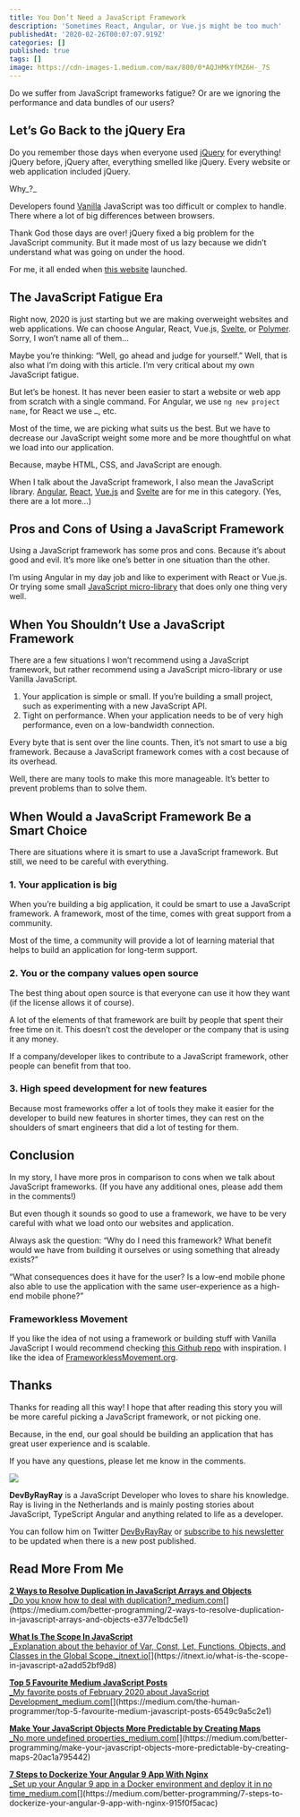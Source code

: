 ```yaml
---
title: You Don’t Need a JavaScript Framework
description: 'Sometimes React, Angular, or Vue.js might be too much'
publishedAt: '2020-02-26T00:07:07.919Z'
categories: []
published: true
tags: []
image: https://cdn-images-1.medium.com/max/800/0*AQJHMkYfMZ6H-_7S
---
```


Do we suffer from JavaScript frameworks fatigue? Or are we ignoring the performance and data bundles of our users?

## Let’s Go Back to the jQuery Era

Do you remember those days when everyone used [jQuery](https://jquery.com/) for everything! jQuery before, jQuery after, everything smelled like jQuery. Every website or web application included jQuery.

Why_?_

Developers found [Vanilla](http://vanilla-js.com/) JavaScript was too difficult or complex to handle. There where a lot of big differences between browsers.

Thank God those days are over! jQuery fixed a big problem for the JavaScript community. But it made most of us lazy because we didn’t understand what was going on under the hood.

For me, it all ended when [this website](http://youmightnotneedjquery.com) launched.

## The JavaScript Fatigue Era

Right now, 2020 is just starting but we are making overweight websites and web applications. We can choose Angular, React, Vue.js, [Svelte](https://svelte.dev/docs), or [Polymer](https://www.polymer-project.org/). Sorry, I won’t name all of them…

Maybe you’re thinking: “Well, go ahead and judge for yourself.” Well, that is also what I’m doing with this article. I’m very critical about my own JavaScript fatigue.

But let’s be honest. It has never been easier to start a website or web app from scratch with a single command. For Angular, we use `ng new project name`, for React we use `…`, etc.

Most of the time, we are picking what suits us the best. But we have to decrease our JavaScript weight some more and be more thoughtful on what we load into our application.

Because, maybe HTML, CSS, and JavaScript are enough.

When I talk about the JavaScript framework, I also mean the JavaScript library. [Angular](https://angular.io), [React](https://reactjs.org), [Vue.js](https://vuejs.org) and [Svelte](https://svelte.dev) are for me in this category. (Yes, there are a lot more…)

## Pros and Cons of Using a JavaScript Framework

Using a JavaScript framework has some pros and cons. Because it’s about good and evil. It’s more like one’s better in one situation than the other.

I’m using Angular in my day job and like to experiment with React or Vue.js. Or trying some small [JavaScript micro-library](http://microjs.com/#) that does only one thing very well.

## When You Shouldn’t Use a JavaScript Framework

There are a few situations I won’t recommend using a JavaScript framework, but rather recommend using a JavaScript micro-library or use Vanilla JavaScript.

1.  Your application is simple or small. If you’re building a small project, such as experimenting with a new JavaScript API.
2.  Tight on performance. When your application needs to be of very high performance, even on a low-bandwidth connection.

Every byte that is sent over the line counts. Then, it’s not smart to use a big framework. Because a JavaScript framework comes with a cost because of its overhead.

Well, there are many tools to make this more manageable. It’s better to prevent problems than to solve them.

## When Would a JavaScript Framework Be a Smart Choice

There are situations where it is smart to use a JavaScript framework. But still, we need to be careful with everything.

### **1\. Your application is big**

When you’re building a big application, it could be smart to use a JavaScript framework. A framework, most of the time, comes with great support from a community.

Most of the time, a community will provide a lot of learning material that helps to build an application for long-term support.

### **2\. You or the company values open source**

The best thing about open source is that everyone can use it how they want (if the license allows it of course).

A lot of the elements of that framework are built by people that spent their free time on it. This doesn’t cost the developer or the company that is using it any money.

If a company/developer likes to contribute to a JavaScript framework, other people can benefit from that too.

### **3\. High speed development for new features**

Because most frameworks offer a lot of tools they make it easier for the developer to build new features in shorter times, they can rest on the shoulders of smart engineers that did a lot of testing for them.

## Conclusion

In my story, I have more pros in comparison to cons when we talk about JavaScript frameworks. (If you have any additional ones, please add them in the comments!)

But even though it sounds so good to use a framework, we have to be very careful with what we load onto our websites and application.

Always ask the question: “Why do I need this framework? What benefit would we have from building it ourselves or using something that already exists?”

“What consequences does it have for the user? Is a low-end mobile phone also able to use the application with the same user-experience as a high-end mobile phone?”

### Frameworkless Movement

If you like the idea of not using a framework or building stuff with Vanilla JavaScript I would recommend checking [this Github repo](https://github.com/frameworkless-movement/awesome-frameworkless) with inspiration. I like the idea of [FrameworklessMovement.org](http://frameworklessmovement.org).

## Thanks

Thanks for reading all this way! I hope that after reading this story you will be more careful picking a JavaScript framework, or not picking one.

Because, in the end, our goal should be building an application that has great user experience and is scalable.

If you have any questions, please let me know in the comments.

![](https://cdn-images-1.medium.com/max/800/1*0fLVc6GjamTuPR79Cqce4Q.png)

**DevByRayRay** is a JavaScript Developer who loves to share his knowledge. Ray is living in the Netherlands and is mainly posting stories about JavaScript, TypeScript Angular and anything related to life as a developer.

You can follow him on Twitter [DevByRayRay](https://twitter.com/devbyrayray) or [subscribe to his newsletter](https://buttondown.email/devbyrayray) to be updated when there is a new post published.

## Read More From Me

[**2 Ways to Resolve Duplication in JavaScript Arrays and Objects**  
_Do you know how to deal with duplication?_medium.com](https://medium.com/better-programming/2-ways-to-resolve-duplication-in-javascript-arrays-and-objects-e377e1bdc5e1 "https://medium.com/better-programming/2-ways-to-resolve-duplication-in-javascript-arrays-and-objects-e377e1bdc5e1")[](https://medium.com/better-programming/2-ways-to-resolve-duplication-in-javascript-arrays-and-objects-e377e1bdc5e1)

[**What Is The Scope In JavaScript**  
_Explanation about the behavior of Var, Const, Let, Functions, Objects, and Classes in the Global Scope._itnext.io](https://itnext.io/what-is-the-scope-in-javascript-a2add52bf9d8 "https://itnext.io/what-is-the-scope-in-javascript-a2add52bf9d8")[](https://itnext.io/what-is-the-scope-in-javascript-a2add52bf9d8)

[**Top 5 Favourite Medium JavaScript Posts**  
_My favorite posts of February 2020 about JavaScript Development_medium.com](https://medium.com/the-human-programmer/top-5-favourite-medium-javascript-posts-6549c9a5c2e1 "https://medium.com/the-human-programmer/top-5-favourite-medium-javascript-posts-6549c9a5c2e1")[](https://medium.com/the-human-programmer/top-5-favourite-medium-javascript-posts-6549c9a5c2e1)

[**Make Your JavaScript Objects More Predictable by Creating Maps**  
_No more undefined properties_medium.com](https://medium.com/better-programming/make-your-javascript-objects-more-predictable-by-creating-maps-20ac1a795442 "https://medium.com/better-programming/make-your-javascript-objects-more-predictable-by-creating-maps-20ac1a795442")[](https://medium.com/better-programming/make-your-javascript-objects-more-predictable-by-creating-maps-20ac1a795442)

[**7 Steps to Dockerize Your Angular 9 App With Nginx**  
_Set up your Angular 9 app in a Docker environment and deploy it in no time_medium.com](https://medium.com/better-programming/7-steps-to-dockerize-your-angular-9-app-with-nginx-915f0f5acac "https://medium.com/better-programming/7-steps-to-dockerize-your-angular-9-app-with-nginx-915f0f5acac")[](https://medium.com/better-programming/7-steps-to-dockerize-your-angular-9-app-with-nginx-915f0f5acac)